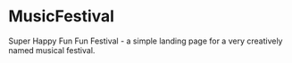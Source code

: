 # MusicFestival
Super Happy Fun Fun Festival - a simple landing page for a very creatively named musical festival.
